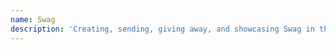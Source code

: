 ```yaml
---
name: Swag
description: 'Creating, sending, giving away, and showcasing Swag in the community.'
---
```

